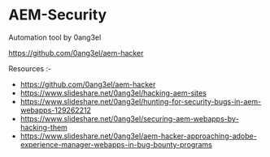 # AEM-Security

Automation tool by 0ang3el

https://github.com/0ang3el/aem-hacker

Resources :-

* https://github.com/0ang3el/aem-hacker
* https://www.slideshare.net/0ang3el/hacking-aem-sites
* https://www.slideshare.net/0ang3el/hunting-for-security-bugs-in-aem-webapps-129262212
* https://www.slideshare.net/0ang3el/securing-aem-webapps-by-hacking-them
* https://www.slideshare.net/0ang3el/aem-hacker-approaching-adobe-experience-manager-webapps-in-bug-bounty-programs
